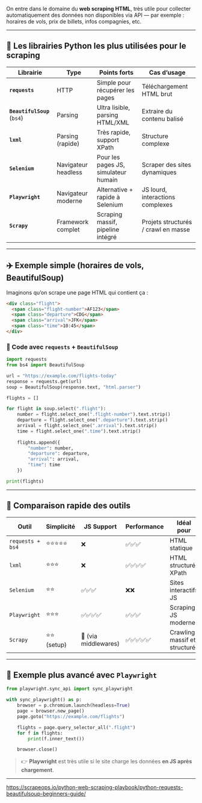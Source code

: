 On entre dans le domaine du **web scraping HTML**, 
très utile pour collecter automatiquement des données non disponibles via API — par exemple : horaires de vols, prix de billets, infos compagnies, etc.

---

## 🧰 Les librairies Python les plus utilisées pour le scraping

| Librairie | Type | Points forts | Cas d’usage |
|----------|------|---------------|-------------|
| **`requests`** | HTTP | Simple pour récupérer les pages | Téléchargement HTML brut |
| **`BeautifulSoup`** (`bs4`) | Parsing | Ultra lisible, parsing HTML/XML | Extraire du contenu balisé |
| **`lxml`** | Parsing (rapide) | Très rapide, support XPath | Structure complexe |
| **`Selenium`** | Navigateur headless | Pour les pages JS, simulateur humain | Scraper des sites dynamiques |
| **`Playwright`** | Navigateur moderne | Alternative + rapide à Selenium | JS lourd, interactions complexes |
| **`Scrapy`** | Framework complet | Scraping massif, pipeline intégré | Projets structurés / crawl en masse |

---

## ✈️ Exemple simple (horaires de vols, BeautifulSoup)

Imaginons qu’on scrape une page HTML qui contient ça :

```html
<div class="flight">
  <span class="flight-number">AF123</span>
  <span class="departure">CDG</span>
  <span class="arrival">JFK</span>
  <span class="time">10:45</span>
</div>
```

### 📜 Code avec `requests` + `BeautifulSoup`

```python
import requests
from bs4 import BeautifulSoup

url = "https://example.com/flights-today"
response = requests.get(url)
soup = BeautifulSoup(response.text, "html.parser")

flights = []

for flight in soup.select(".flight"):
    number = flight.select_one(".flight-number").text.strip()
    departure = flight.select_one(".departure").text.strip()
    arrival = flight.select_one(".arrival").text.strip()
    time = flight.select_one(".time").text.strip()
    
    flights.append({
        "number": number,
        "departure": departure,
        "arrival": arrival,
        "time": time
    })

print(flights)
```

---

## 🔄 Comparaison rapide des outils

| Outil | Simplicité | JS Support | Performance | Idéal pour |
|-------|------------|------------|-------------|-------------|
| `requests + bs4` | ⭐⭐⭐⭐⭐ | ❌ | ✅✅✅ | HTML statique |
| `lxml` | ⭐⭐⭐ | ❌ | ✅✅✅✅ | HTML structuré, XPath |
| `Selenium` | ⭐⭐ | ✅✅✅ | ❌❌ | Sites interactifs JS |
| `Playwright` | ⭐⭐⭐ | ✅✅✅✅ | ✅✅✅ | Scraping JS moderne |
| `Scrapy` | ⭐⭐ (setup) | 🔸 (via middlewares) | ✅✅✅✅✅ | Crawling massif et structuré |

---

## 🚀 Exemple plus avancé avec `Playwright`

```python
from playwright.sync_api import sync_playwright

with sync_playwright() as p:
    browser = p.chromium.launch(headless=True)
    page = browser.new_page()
    page.goto("https://example.com/flights")

    flights = page.query_selector_all(".flight")
    for f in flights:
        print(f.inner_text())

    browser.close()
```

> 👉 **Playwright** est très utile si le site charge les données **en JS après chargement**.

---

https://scrapeops.io/python-web-scraping-playbook/python-requests-beautifulsoup-beginners-guide/
